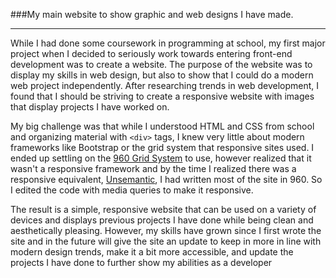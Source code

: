 ###My main website to show graphic and web designs I have made.
***

While I had done some coursework in programming at school, my first major project when I decided to seriously work towards entering front-end development was to create a website.  The purpose of the website was to display my skills in web design, but also to show that I could do a modern web project independently.  After researching trends in web development, I found that I should be striving to create a responsive website with images that display projects I have worked on.

My big challenge was that while I understood HTML and CSS from school and organizing material with `<div>` tags, I knew very little about modern frameworks like Bootstrap or the grid system that responsive sites used.  I ended up settling on the [960 Grid System](https://github.com/nathansmith/960-grid-system/) to use, however realized that it wasn't a responsive framework and by the time I realized there was a responsive equivalent, [Unsemantic](https://github.com/nathansmith/unsemantic), I had written most of the site in 960.  So I edited the code with media queries to make it responsive.

The result is a simple, responsive website that can be used on a variety of devices and displays previous projects I have done while being clean and aesthetically pleasing.  However, my skills have grown since I first wrote the site and in the future will give the site an update to keep in more in line with modern design trends, make it a bit more accessible, and update the projects I have done to further show my abilities as a developer
